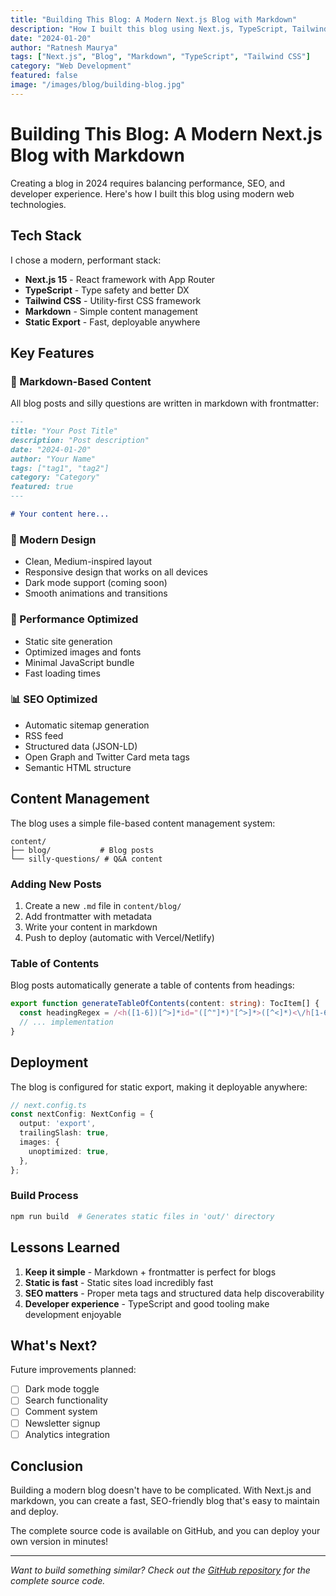 ```yaml
---
title: "Building This Blog: A Modern Next.js Blog with Markdown"
description: "How I built this blog using Next.js, TypeScript, Tailwind CSS, and markdown for content management. A complete guide to creating a fast, SEO-optimized blog."
date: "2024-01-20"
author: "Ratnesh Maurya"
tags: ["Next.js", "Blog", "Markdown", "TypeScript", "Tailwind CSS"]
category: "Web Development"
featured: false
image: "/images/blog/building-blog.jpg"
---
```


# Building This Blog: A Modern Next.js Blog with Markdown

Creating a blog in 2024 requires balancing performance, SEO, and developer experience. Here's how I built this blog using modern web technologies.

## Tech Stack

I chose a modern, performant stack:

- **Next.js 15** - React framework with App Router
- **TypeScript** - Type safety and better DX
- **Tailwind CSS** - Utility-first CSS framework
- **Markdown** - Simple content management
- **Static Export** - Fast, deployable anywhere

## Key Features

### 📝 Markdown-Based Content

All blog posts and silly questions are written in markdown with frontmatter:

```markdown
---
title: "Your Post Title"
description: "Post description"
date: "2024-01-20"
author: "Your Name"
tags: ["tag1", "tag2"]
category: "Category"
featured: true
---

# Your content here...
```

### 🎨 Modern Design

- Clean, Medium-inspired layout
- Responsive design that works on all devices
- Dark mode support (coming soon)
- Smooth animations and transitions

### 🚀 Performance Optimized

- Static site generation
- Optimized images and fonts
- Minimal JavaScript bundle
- Fast loading times

### 📊 SEO Optimized

- Automatic sitemap generation
- RSS feed
- Structured data (JSON-LD)
- Open Graph and Twitter Card meta tags
- Semantic HTML structure

## Content Management

The blog uses a simple file-based content management system:

```
content/
├── blog/           # Blog posts
└── silly-questions/ # Q&A content
```

### Adding New Posts

1. Create a new `.md` file in `content/blog/`
2. Add frontmatter with metadata
3. Write your content in markdown
4. Push to deploy (automatic with Vercel/Netlify)

### Table of Contents

Blog posts automatically generate a table of contents from headings:

```typescript
export function generateTableOfContents(content: string): TocItem[] {
  const headingRegex = /<h([1-6])[^>]*id="([^"]*)"[^>]*>([^<]*)<\/h[1-6]>/g;
  // ... implementation
}
```

## Deployment

The blog is configured for static export, making it deployable anywhere:

```typescript
// next.config.ts
const nextConfig: NextConfig = {
  output: 'export',
  trailingSlash: true,
  images: {
    unoptimized: true,
  },
};
```

### Build Process

```bash
npm run build  # Generates static files in 'out/' directory
```

## Lessons Learned

1. **Keep it simple** - Markdown + frontmatter is perfect for blogs
2. **Static is fast** - Static sites load incredibly fast
3. **SEO matters** - Proper meta tags and structured data help discoverability
4. **Developer experience** - TypeScript and good tooling make development enjoyable

## What's Next?

Future improvements planned:

- [ ] Dark mode toggle
- [ ] Search functionality
- [ ] Comment system
- [ ] Newsletter signup
- [ ] Analytics integration

## Conclusion

Building a modern blog doesn't have to be complicated. With Next.js and markdown, you can create a fast, SEO-friendly blog that's easy to maintain and deploy.

The complete source code is available on GitHub, and you can deploy your own version in minutes!

---

*Want to build something similar? Check out the [GitHub repository](https://github.com/your-username/blog) for the complete source code.*
